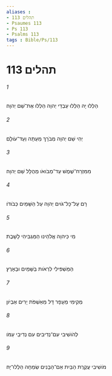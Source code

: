 ```yaml
---
aliases : 
- תהלים 113
- Psaumes 113
- Ps 113
- Psalms 113
tags : Bible/Ps/113
---
```


# תהלים 113

###### 1
הַלְלוּ יָהּ הַלְלוּ עַבְדֵי יְהוָה הַלְלוּ אֶת־שֵׁם יְהוָה׃
###### 2
יְהִי שֵׁם יְהוָה מְבֹרָךְ מֵעַתָּה וְעַד־עֹולָם׃
###### 3
מִמִּזְרַח־שֶׁמֶשׁ עַד־מְבֹואֹו מְהֻלָּל שֵׁם יְהוָה׃
###### 4
רָם עַל־כָּל־גֹּויִם יְהוָה עַל הַשָּׁמַיִם כְּבֹודֹו׃
###### 5
מִי כַּיהוָה אֱלֹהֵינוּ הַמַּגְבִּיהִי לָשָׁבֶת׃
###### 6
הַמַּשְׁפִּילִי לִרְאֹות בַּשָּׁמַיִם וּבָאָרֶץ׃
###### 7
מְקִימִי מֵעָפָר דָּל מֵאַשְׁפֹּת יָרִים אֶבְיֹון׃
###### 8
לְהֹושִׁיבִי עִם־נְדִיבִים עִם נְדִיבֵי עַמֹּו׃
###### 9
מֹושִׁיבִי עֲקֶרֶת הַבַּיִת אֵם־הַבָּנִים שְׂמֵחָה הַלְלוּ־יָהּ׃
